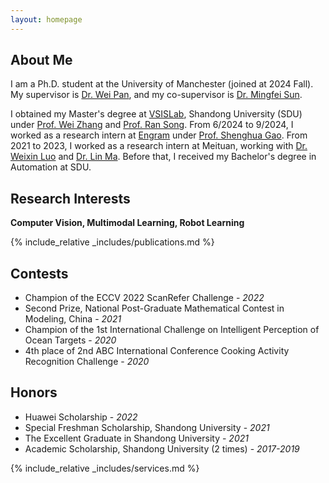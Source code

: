 ```yaml
---
layout: homepage
---
```


## About Me

I am a Ph.D. student at the University of Manchester (joined at 2024 Fall). My supervisor is [Dr. Wei Pan](https://panweihit.github.io/), and my co-supervisor is [Dr. Mingfei Sun](https://mingfeisun.github.io/).

I obtained my Master's degree at [VSISLab](http://www.vsislab.com/papers/), Shandong University (SDU) under [Prof. Wei Zhang](https://ieeexplore.ieee.org/author/37085379581) and [Prof. Ran Song](https://faculty.sdu.edu.cn/songran/en/index.htm). From 6/2024 to 9/2024, I worked as a research intern at [Engram](https://transcengram.com/) under [Prof. Shenghua Gao](https://scholar.google.com.sg/citations?user=fe-1v0MAAAAJ&hl=en). From 2021 to 2023, I worked as a research intern at Meituan, working with [Dr. Weixin Luo](https://zachluo.github.io/) and [Dr. Lin Ma](https://forestlinma.com/). Before that, I received my Bachelor's degree in Automation at SDU.

## Research Interests

**Computer Vision, Multimodal Learning, Robot Learning** 


{% include_relative _includes/publications.md %}

## Contests

- Champion of the ECCV 2022 ScanRefer Challenge  - *2022*
- Second Prize, National Post-Graduate Mathematical Contest in Modeling, China  - *2021*
- Champion of the 1st International Challenge on Intelligent Perception of Ocean Targets  - *2020*
- 4th place of 2nd ABC International Conference Cooking Activity Recognition Challenge - *2020*

## Honors
- Huawei Scholarship - *2022*
- Special Freshman Scholarship, Shandong University  - *2021*
- The Excellent Graduate in Shandong University  - *2021*
- Academic Scholarship, Shandong University (2 times) - *2017-2019*

{% include_relative _includes/services.md %}
